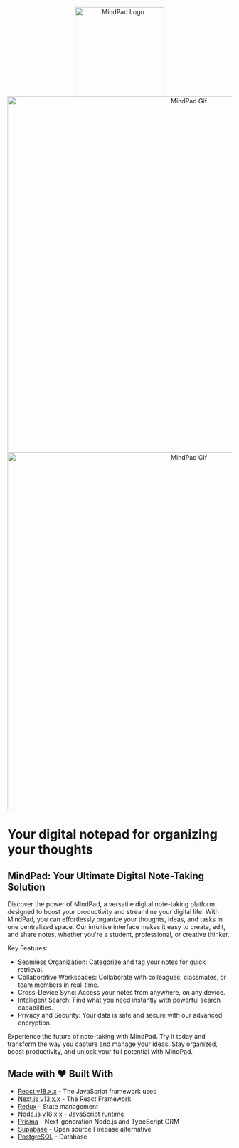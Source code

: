 <!-- add logo center -->

<p align="center">
  <img src="https://firebasestorage.googleapis.com/v0/b/general-eadd6.appspot.com/o/mindpad%2Flogo.png?alt=media&token=d73db76a-5a83-409e-831e-41058770720c&_gl=1*3apbnx*_ga*MTI0MDY2NDcwMC4xNjk0MzIwMTM5*_ga_CW55HF8NVT*MTY5NjA3NTU2Ni4xMC4xLjE2OTYwNzU2NDIuNjAuMC4w" alt="MindPad Logo" width="200" />

<img src="https://firebasestorage.googleapis.com/v0/b/general-eadd6.appspot.com/o/mindpad%2F2023-09-30%2018-16-20.gif?alt=media&token=b366502f-17f6-4591-8291-bd38af14a446&_gl=1*130j9d1*_ga*MTI0MDY2NDcwMC4xNjk0MzIwMTM5*_ga_CW55HF8NVT*MTY5NjA3NTU2Ni4xMC4xLjE2OTYwNzcyMzYuNDUuMC4w" alt="MindPad Gif" width="800" />

<img src="https://firebasestorage.googleapis.com/v0/b/general-eadd6.appspot.com/o/mindpad%2FScreenshot%202023-09-30%20183711.png?alt=media&token=bca6cd6a-fa35-4286-a8c0-94d8502d48cb&_gl=1*cpam3b*_ga*MTI0MDY2NDcwMC4xNjk0MzIwMTM5*_ga_CW55HF8NVT*MTY5NjA3NTU2Ni4xMC4xLjE2OTYwNzc1NDQuNjAuMC4w" alt="MindPad Gif" width="800" />

# Your digital notepad for organizing your thoughts

## MindPad: Your Ultimate Digital Note-Taking Solution

Discover the power of MindPad, a versatile digital note-taking platform designed to boost your productivity and streamline your digital life. With MindPad, you can effortlessly organize your thoughts, ideas, and tasks in one centralized space. Our intuitive interface makes it easy to create, edit, and share notes, whether you're a student, professional, or creative thinker.

Key Features:

- Seamless Organization: Categorize and tag your notes for quick retrieval.
- Collaborative Workspaces: Collaborate with colleagues, classmates, or team members in real-time.
- Cross-Device Sync: Access your notes from anywhere, on any device.
- Intelligent Search: Find what you need instantly with powerful search capabilities.
- Privacy and Security: Your data is safe and secure with our advanced encryption.

Experience the future of note-taking with MindPad. Try it today and transform the way you capture and manage your ideas. Stay organized, boost productivity, and unlock your full potential with MindPad.

## Made with ❤️ Built With

- [React v18.x.x](https://reactjs.org/) - The JavaScript framework used
- [Next.js v13.x.x](https://nextjs.org/) - The React Framework
- [Redux](https://redux.js.org/) - State management
- [Node.js v18.x.x](https://nodejs.org/en/) - JavaScript runtime
- [Prisma](https://www.prisma.io/) - Next-generation Node.js and TypeScript ORM
- [Supabase](https://supabase.io/) - Open source Firebase alternative
- [PostgreSQL](https://www.postgresql.org/) - Database
